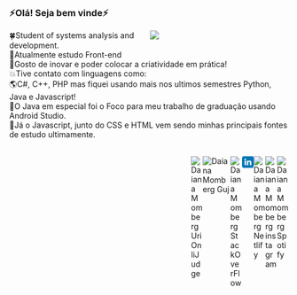 ### ⚡️Olá! Seja bem vinde⚡️

<img align='right' src="https://data.whicdn.com/images/237176020/original.gif" width="250">

🍀Student of systems analysis and development.</br>
🌸Atualmente estudo Front-end</br>
🌈Gosto de inovar e poder colocar a criatividade em prática!</br>
💥Tive contato com linguagens como:</br>
🌎C#, C++, PHP mas fiquei usando mais nos ultimos semestres Python, Java e Javascript!</br>
🍃O Java em especial foi o Foco para meu trabalho de graduação usando Android Studio.</br>
🍂Já o Javascript, junto do CSS e HTML vem sendo minhas principais fontes de estudo ultimamente.


<!--
👾Main mission👾<br/>
🏆1º Semestre: Status {Concluido}<br/>
🏆2º Semestre: Status {Concluido}<br/>
🏆3º Semestre: Status {Concluido}<br/>
🏆4º Semestre: Status {Concluido}<br/>
🏆5º Semestre: Status {Concluido}<br/>
🏆6º Semestre: Status {Concluido}<br/>
🏆Trabalho de Graduação: Status {Concluido}<br/>
🔴Estágio: Status {Procurando} <br/>
-->





<br/>

<a target="_blank" href="https://www.instagram.com/darmiest/">
  <img target="_blank" align="right" alt="Daiana Momberg Spotify" width="21px" src="https://image.flaticon.com/icons/png/512/174/174855.png" />
</a>

<a href="https://open.spotify.com/user/darmiestkoystech">
  <img align="right" alt="Daiana Momberg instagram" width="21px" src="https://image.flaticon.com/icons/png/512/2111/2111624.png" />
</a>

<a href="https://app.netlify.com/teams/darmiest/overview/">
  <img align="right" alt="Daiana Momberg Netlify" width="21px" src="https://camo.githubusercontent.com/c8a3dd0309eabdf69cf932a8450e2711307502a47703c54024f4678c41d497ba/68747470733a2f2f7777772e6e65746c6966792e636f6d2f696d672f70726573732f6c6f676f732f6c6f676f6d61726b2e706e67" />
</a>

<a href="https://www.linkedin.com/in/daiana-momberg-de-andrade-251412154/">
  <img align="right" alt="Daiana Momberg Linkedin" width="21px" src="https://raw.githubusercontent.com/edent/SuperTinyIcons/099dc12b59179d07d534069bc8551718f786d91a/images/svg/linkedin.svg" />
</a>

<a href="https://pt.stackoverflow.com/users/165204/daiana-de-andrade">
  <img align="right" alt="Daiana Momberg StackOverFlow" width="21px" src="https://cdn3.iconfinder.com/data/icons/inficons/512/stackoverflow.png" />
</a>

<a href="https://www.guj.com.br/u/Darmiest/summary">
  <img align="right" alt="Daiana Momberg Guj" width="50px" src="https://www.guj.com.br/uploads/default/original/3X/7/a/7a098a50d944e138a214e1c25579601933d18b7d.png" />
</a>

<a href="https://www.urionlinejudge.com.br/judge/pt/profile/324014">
  <img align="right" alt="Daiana Momberg UriOnliJudge" width="21px" src="https://media-exp1.licdn.com/dms/image/C4E0BAQGUo2sWYXd8RQ/company-logo_200_200/0/1519867078703?e=2159024400&v=beta&t=w6OlNtUR_FA6w5D4VtX9ftXfgHaxW6y2PppbH_MHZI8" />
</a>

<br/>
<br/><br/>

